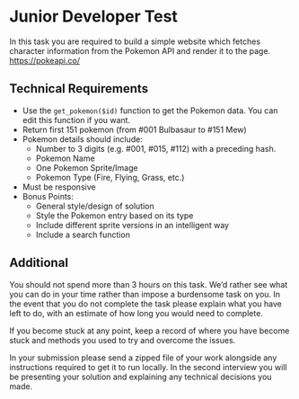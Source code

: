 # Junior Developer Test #

In this task you are required to build a simple website which fetches character information from the Pokemon API and render it to the page. https://pokeapi.co/

## Technical Requirements ##

* Use the `get_pokemon($id)` function to get the Pokemon data. You can edit this function if you want.
* Return first 151 pokemon (from #001 Bulbasaur to #151 Mew)
* Pokemon details should include:
    * Number to 3 digits (e.g. #001, #015, #112) with a preceding hash.
    * Pokemon Name
    * One Pokemon Sprite/Image
    * Pokemon Type (Fire, Flying, Grass, etc.)
* Must be responsive
* Bonus Points:
    * General style/design of solution
    * Style the Pokemon entry based on its type
    * Include different sprite versions in an intelligent way
    * Include a search function

## Additional ##

You should not spend more than 3 hours on this task. We’d rather see what you can do in your time rather than impose a burdensome task on you. In the event that you do not complete the task please explain what you have left to do, with an estimate of how long you would need to complete. 

If you become stuck at any point, keep a record of where you have become stuck and methods you used to try and overcome the issues.

In your submission please send a zipped file of your work alongside any instructions required to get it to run locally. In the second interview you will be presenting your solution and explaining any technical decisions you made.
